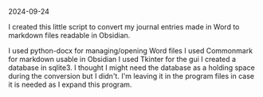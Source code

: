2024-09-24

I created this little script to convert my journal entries made in Word to markdown files readable in Obsidian. 


I used python-docx for managing/opening Word files
I used Commonmark for markdown usable in Obsidian
I used Tkinter for the gui
I created a database in sqlite3. I thought I might need the database as a holding space during the conversion but I didn't. I'm leaving it in the program files in case it is needed as I expand this program.